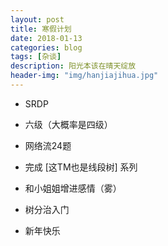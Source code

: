 ```yaml
---
layout: post
title: 寒假计划
date: 2018-01-13
categories: blog
tags: [杂谈]
description: 阳光本该在晴天绽放
header-img: "img/hanjiajihua.jpg"
---
```


- SRDP

- 六级（大概率是四级）

- 网络流24题

- 完成 [这TM也是线段树] 系列

- 和小姐姐增进感情（雾）

- 树分治入门

- 新年快乐
